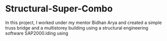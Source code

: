 # Structural-Super-Combo
In this project, I worked under my mentor Bidhan Arya and created a simple truss bridge and a multistorey building using a structural engineering software SAP2000.lding using 
